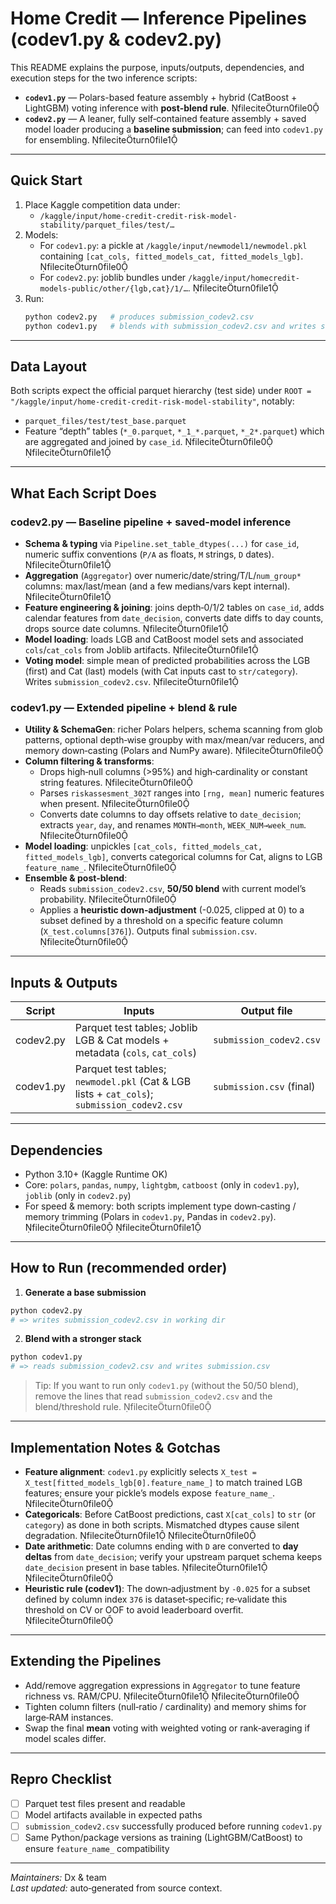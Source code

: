 # Home Credit — Inference Pipelines (codev1.py & codev2.py)

This README explains the purpose, inputs/outputs, dependencies, and execution steps for the two inference scripts:

- **`codev1.py`** — Polars-based feature assembly + hybrid (CatBoost + LightGBM) voting inference with **post‑blend rule**. fileciteturn0file0
- **`codev2.py`** — A leaner, fully self‑contained feature assembly + saved model loader producing a **baseline submission**; can feed into `codev1.py` for ensembling. fileciteturn0file1

---

## Quick Start

1. Place Kaggle competition data under:
   - `/kaggle/input/home-credit-credit-risk-model-stability/parquet_files/test/…`
2. Models:
   - For `codev1.py`: a pickle at `/kaggle/input/newmodel1/newmodel.pkl` containing `[cat_cols, fitted_models_cat, fitted_models_lgb]`. fileciteturn0file0
   - For `codev2.py`: joblib bundles under `/kaggle/input/homecredit-models-public/other/{lgb,cat}/1/…`. fileciteturn0file1
3. Run:
   ```bash
   python codev2.py   # produces submission_codev2.csv
   python codev1.py   # blends with submission_codev2.csv and writes submission.csv
   ```

---

## Data Layout

Both scripts expect the official parquet hierarchy (test side) under `ROOT = "/kaggle/input/home-credit-credit-risk-model-stability"`, notably:
- `parquet_files/test/test_base.parquet`
- Feature “depth” tables (`*_0.parquet`, `*_1_*.parquet`, `*_2*.parquet`) which are aggregated and joined by `case_id`. fileciteturn0file0 fileciteturn0file1

---

## What Each Script Does

### codev2.py — Baseline pipeline + saved-model inference
- **Schema & typing** via `Pipeline.set_table_dtypes(...)` for `case_id`, numeric suffix conventions (`P/A` as floats, `M` strings, `D` dates). fileciteturn0file1
- **Aggregation** (`Aggregator`) over numeric/date/string/T/L/`num_group*` columns: max/last/mean (and a few medians/vars kept internal). fileciteturn0file1
- **Feature engineering & joining**: joins depth‑0/1/2 tables on `case_id`, adds calendar features from `date_decision`, converts date diffs to day counts, drops source date columns. fileciteturn0file1
- **Model loading**: loads LGB and CatBoost model sets and associated `cols`/`cat_cols` from Joblib artifacts. fileciteturn0file1
- **Voting model**: simple mean of predicted probabilities across the LGB (first) and Cat (last) models (with Cat inputs cast to `str/category`). Writes `submission_codev2.csv`. fileciteturn0file1

### codev1.py — Extended pipeline + blend & rule
- **Utility & SchemaGen**: richer Polars helpers, schema scanning from glob patterns, optional depth‑wise groupby with max/mean/var reducers, and memory down‑casting (Polars and NumPy aware). fileciteturn0file0
- **Column filtering & transforms**:
  - Drops high‑null columns (>95%) and high‑cardinality or constant string features. fileciteturn0file0
  - Parses `riskassesment_302T` ranges into `[rng, mean]` numeric features when present. fileciteturn0file0
  - Converts date columns to day offsets relative to `date_decision`; extracts `year`, `day`, and renames `MONTH→month`, `WEEK_NUM→week_num`. fileciteturn0file0
- **Model loading**: unpickles `[cat_cols, fitted_models_cat, fitted_models_lgb]`, converts categorical columns for Cat, aligns to LGB `feature_name_`. fileciteturn0file0
- **Ensemble & post‑blend**:
  - Reads `submission_codev2.csv`, **50/50 blend** with current model’s probability. fileciteturn0file0
  - Applies a **heuristic down‑adjustment** (-0.025, clipped at 0) to a subset defined by a threshold on a specific feature column (`X_test.columns[376]`). Outputs final `submission.csv`. fileciteturn0file0

---

## Inputs & Outputs

| Script     | Inputs                                                                                          | Output file                  |
|------------|--------------------------------------------------------------------------------------------------|------------------------------|
| codev2.py  | Parquet test tables; Joblib LGB & Cat models + metadata (`cols`, `cat_cols`)                    | `submission_codev2.csv`      |
| codev1.py  | Parquet test tables; `newmodel.pkl` (Cat & LGB lists + `cat_cols`); `submission_codev2.csv`     | `submission.csv` (final)     |

---

## Dependencies

- Python 3.10+ (Kaggle Runtime OK)
- Core: `polars`, `pandas`, `numpy`, `lightgbm`, `catboost` (only in `codev1.py`), `joblib` (only in `codev2.py`)
- For speed & memory: both scripts implement type down‑casting / memory trimming (Polars in `codev1.py`, Pandas in `codev2.py`). fileciteturn0file0 fileciteturn0file1

---

## How to Run (recommended order)

1) **Generate a base submission**  
```bash
python codev2.py
# => writes submission_codev2.csv in working dir
```

2) **Blend with a stronger stack**  
```bash
python codev1.py
# => reads submission_codev2.csv and writes submission.csv
```

> Tip: If you want to run only `codev1.py` (without the 50/50 blend), remove the lines that read `submission_codev2.csv` and the blend/threshold rule. fileciteturn0file0

---

## Implementation Notes & Gotchas

- **Feature alignment**: `codev1.py` explicitly selects `X_test = X_test[fitted_models_lgb[0].feature_name_]` to match trained LGB features; ensure your pickle’s models expose `feature_name_`. fileciteturn0file0
- **Categoricals**: Before CatBoost predictions, cast `X[cat_cols]` to `str` (or `category`) as done in both scripts. Mismatched dtypes cause silent degradation. fileciteturn0file1 fileciteturn0file0
- **Date arithmetic**: Date columns ending with `D` are converted to **day deltas** from `date_decision`; verify your upstream parquet schema keeps `date_decision` present in base tables. fileciteturn0file1 fileciteturn0file0
- **Heuristic rule (codev1)**: The down‑adjustment by `-0.025` for a subset defined by column index `376` is dataset‑specific; re‑validate this threshold on CV or OOF to avoid leaderboard overfit. fileciteturn0file0

---

## Extending the Pipelines

- Add/remove aggregation expressions in `Aggregator` to tune feature richness vs. RAM/CPU. fileciteturn0file1 fileciteturn0file0
- Tighten column filters (null‑ratio / cardinality) and memory shims for large‑RAM instances.
- Swap the final **mean** voting with weighted voting or rank‑averaging if model scales differ.

---

## Repro Checklist

- [ ] Parquet test files present and readable
- [ ] Model artifacts available in expected paths
- [ ] `submission_codev2.csv` successfully produced before running `codev1.py`
- [ ] Same Python/package versions as training (LightGBM/CatBoost) to ensure `feature_name_` compatibility

---

*Maintainers:* Dx & team  
*Last updated:* auto‑generated from source context.
